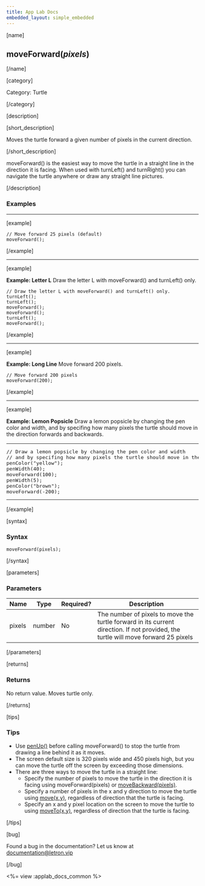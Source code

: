```yaml
---
title: App Lab Docs
embedded_layout: simple_embedded
---
```


[name]

## moveForward(*pixels*)

[/name]

[category]

Category: Turtle

[/category]

[description]

[short_description]

Moves the turtle forward a given number of pixels in the current direction.

[/short_description]

moveForward() is the easiest way to move the turtle in a straight line in the direction it is facing. When used with turnLeft() and turnRight() you can navigate the turtle anywhere or draw any straight line pictures. 

[/description]

### Examples
____________________________________________________

[example]

```
// Move forward 25 pixels (default)
moveForward(); 
```

[/example]

____________________________________________________

[example]

**Example: Letter L** Draw the letter L with moveForward() and turnLeft() only.

```
// Draw the letter L with moveForward() and turnLeft() only.
turnLeft();
turnLeft();
moveForward();
moveForward();
turnLeft();
moveForward();
```

[/example]

____________________________________________________

[example]

**Example: Long Line** Move forward 200 pixels.

```
// Move forward 200 pixels
moveForward(200); 
```

[/example]

____________________________________________________

[example]

**Example: Lemon Popsicle** Draw a lemon popsicle by changing the pen color and width, and by specifing how many pixels the turtle should move in the direction forwards and backwards.

<table>
<tr>
<td style="border-style:none; width:90%; padding:0px">
<pre>
// Draw a lemon popsicle by changing the pen color and width
// and by specifing how many pixels the turtle should move in the direction forwards and backwards.
penColor("yellow");
penWidth(40);
moveForward(100);
penWidth(5);
penColor("brown");
moveForward(-200);
</pre>
</td>
<td style="border-style:none; width:10%; padding:0px">
<img src='https://images.letron.vip/0d47dda8effd331957863ddbee33820a-image-1445603074466.gif'>
</td>
</tr>
</table>

[/example]

[syntax]

### Syntax

```
moveForward(pixels);
```

[/syntax]

[parameters]

### Parameters

| Name  | Type | Required? | Description |
|-----------------|------|-----------|-------------|
| pixels | number | No | The number of pixels to move the turtle forward in its current direction. If not provided, the turtle will move forward 25 pixels  |

[/parameters]

[returns]

### Returns
No return value. Moves turtle only.

[/returns]

[tips]

### Tips
- Use [penUp()](/applab/docs/penUp) before calling moveForward() to stop the turtle from drawing a line behind it as it moves.
- The screen default size is 320 pixels wide and 450 pixels high, but you can move the turtle off the screen by exceeding those dimensions.
- There are three ways to move the turtle in a straight line:
	- Specify the number of pixels to move the turtle in the direction it is facing using moveForward(pixels) or [moveBackward(pixels)](/applab/docs/moveBackward).
	- Specify a number of pixels in the x and y direction to move the turtle using [move(x,y)](/applab/docs/move), regardless of direction that the turtle is facing.
	- Specify an x and y pixel location on the screen to move the turtle to using [moveTo(x,y)](/applab/docs/moveTo), regardless of direction that the turtle is facing.

[/tips]

[bug]

Found a bug in the documentation? Let us know at documentation@letron.vip

[/bug]

<%= view :applab_docs_common %>
